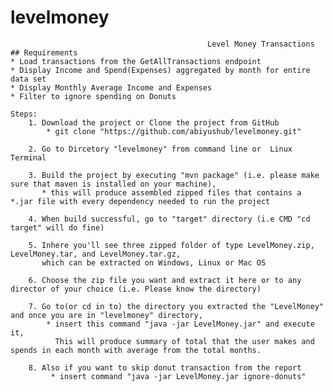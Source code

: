 # levelmoney
                                                Level Money Transactions
    ## Requirements
	* Load transactions from the GetAllTransactions endpoint
	* Display Income and Spend(Expenses) aggregated by month for entire data set
	* Display Monthly Average Income and Expenses
	* Filter to ignore spending on Donuts

    Steps:
        1. Download the project or Clone the project from GitHub
            * git clone "https://github.com/abiyushub/levelmoney.git"

        2. Go to Dircetory "levelmoney" from command line or  Linux Terminal

        3. Build the project by executing "mvn package" (i.e. please make sure that maven is installed on your machine),
           * this will produce assembled zipped files that contains a *.jar file with every dependency needed to run the project

        4. When build successful, go to "target" directory (i.e CMD "cd target" will do fine)

        5. Inhere you'll see three zipped folder of type LevelMoney.zip, LevelMoney.tar, and LevelMoney.tar.gz,
           which can be extracted on Windows, Linux or Mac OS

        6. Choose the zip file you want and extract it here or to any director of your choice (i.e. Please know the directory)

        7. Go to(or cd in to) the directory you extracted the "LevelMoney" and once you are in "levelmoney" directory,
            * insert this command "java -jar LevelMoney.jar" and execute it, 
              This will produce summary of total that the user makes and spends in each month with average from the total months.

        8. Also if you want to skip donut transaction from the report
             * insert command "java -jar LevelMoney.jar ignore-donuts"


